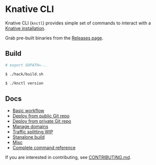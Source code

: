 # Knative CLI

Knative CLI (`knctl`) provides simple set of commands to interact with a [Knative installation](https://github.com/knative/docs).

Grab pre-built binaries from the [Releases page](https://github.com/cppforlife/knctl/releases).

## Build

```bash
# export GOPATH=...

$ ./hack/build.sh

$ ./knctl version
```

## Docs

- [Basic workflow](./docs/basic-workflow.md)
- [Deploy from public Git repo](./docs/deploy-public-git-repo.md)
- [Deploy from private Git repo](./docs/deploy-private-git-repo.md)
- [Manage domains](./docs/manage-domains.md)
- [Traffic splitting WIP](./docs/traffic-splitting.md)
- [Stanalone build](./docs/standalone-build.md)
- [Misc](./docs/misc.md)
- [Complete command reference](./docs/cmd/knctl.md)

If you are interested in contributing, see [CONTRIBUTING.md](./CONTRIBUTING.md).
